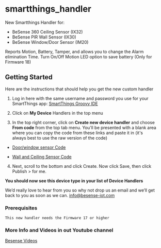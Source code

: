 # smartthings_handler
New Smartthings Handler for:
* BeSense 360 Ceiling Sensor (IX32)
* BeSense PIR Wall Sensor (IX30)
* BeSense Window/Door Sensor (IM20)

Reports Motion, Battery, Tamper, and allows you to change the Alarm elimination Time.
Turn On/Off Motion LED option to save battery (Only for Firmware 18)


## Getting Started

Here are the instructions that should help you get the new custom handler

1. Log in here with the same username and password you use for your SmartThings app: [SmartThings Groovy IDE](https://consigliere-regional.api.smartthings.com)

2. Click on **My Device** Handlers in the top menu

3. In the top right corner, click on **Create new device handler** and choose **From code** from the top tab menu. You'll be presented with a blank area where you can copy the code from these links and paste it in (it's always best to use the raw version of the code)


* [Door/window sensor Code](https://github.com/besense-iot/smartthings_handler/blob/master/besense-door-window-sensor-zwave-plus.groovy)

* [Wall and Ceiling Sensor Code](https://github.com/besense-iot/smartthings_handler/blob/master/besense-motion-sensor-zwave-plus.groovy)

4. Next, scroll to the bottom and click Create. Now click Save, then click Publish > for me.

**You should now see this device type in your list of Device Handlers**


We’d really love to hear from you so why not drop us an email and we’ll get back to you as soon as we can.
[info@besense-iot.com](http://besense-iot.com/)



### Prerequisites

```
This new handler needs the Firmware 17 or higher

```
### More Info and Videos in out Youtube channel

[Besense Videos](https://www.youtube.com/channel/UCM1G8ks3bRvOLTWLYpe0oFw)
